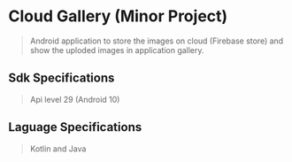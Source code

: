 # Cloud Gallery (Minor Project)
>Android application to store the images on cloud (Firebase store) and show the uploded images in application gallery.

## Sdk Specifications
> Api level 29 (Android 10)

## Laguage Specifications
> Kotlin and Java

